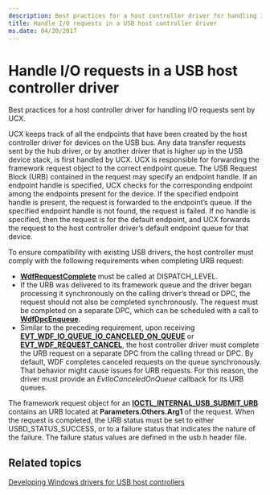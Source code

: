 ```yaml
---
description: Best practices for a host controller driver for handling I/O requests sent by UCX.
title: Handle I/O requests in a USB host controller driver
ms.date: 04/20/2017
---
```


# Handle I/O requests in a USB host controller driver


Best practices for a host controller driver for handling I/O requests sent by UCX.

UCX keeps track of all the endpoints that have been created by the host controller driver for devices on the USB bus. Any data transfer requests sent by the hub driver, or by another driver that is higher up in the USB device stack, is first handled by UCX. UCX is responsible for forwarding the framework request object to the correct endpoint queue. The USB Request Block (URB) contained in the request may specify an endpoint handle. If an endpoint handle is specified, UCX checks for the corresponding endpoint among the endpoints present for the device. If the specified endpoint handle is present, the request is forwarded to the endpoint’s queue. If the specified endpoint handle is not found, the request is failed. If no handle is specified, then the request is for the default endpoint, and UCX forwards the request to the host controller driver’s default endpoint queue for that device.

To ensure compatibility with existing USB drivers, the host controller must comply with the following requirements when completing URB request:

-  [**WdfRequestComplete**](/windows-hardware/drivers/ddi/wdfrequest/nf-wdfrequest-wdfrequestcomplete) must be called at DISPATCH\_LEVEL.
-   If the URB was delivered to its framework queue and the driver began processing it synchronously on the calling driver’s thread or DPC, the request should not also be completed synchronously. The request must be completed on a separate DPC, which can be scheduled with a call to [**WdfDpcEnqueue**](/windows-hardware/drivers/ddi/wdfdpc/nf-wdfdpc-wdfdpcenqueue).
-   Similar to the preceding requirement, upon receiving [**EVT_WDF_IO_QUEUE_IO_CANCELED_ON_QUEUE**](/windows-hardware/drivers/ddi/wdfio/nc-wdfio-evt_wdf_io_queue_io_canceled_on_queue) or [**EVT_WDF_REQUEST_CANCEL**](/windows-hardware/drivers/ddi/wdfrequest/nc-wdfrequest-evt_wdf_request_cancel), the host controller driver must complete the URB request on a separate DPC from the calling thread or DPC. By default, WDF completes canceled requests on the queue synchronously. That behavior might cause issues for URB requests. For this reason, the driver must provide an *EvtIoCanceledOnQueue* callback for its URB queues.

The framework request object for an [**IOCTL\_INTERNAL\_USB\_SUBMIT\_URB**](/windows-hardware/drivers/ddi/usbioctl/ni-usbioctl-ioctl_internal_usb_submit_urb) contains an URB located at **Parameters.Others.Arg1** of the request. When the request is completed, the URB status must be set to either USBD\_STATUS\_SUCCESS, or to a failure status that indicates the nature of the failure. The failure status values are defined in the usb.h header file.

## Related topics
[Developing Windows drivers for USB host controllers](developing-windows-drivers-for-usb-host-controllers.md)

